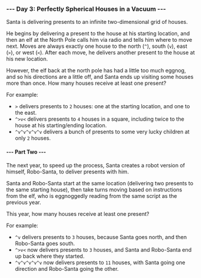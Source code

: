 ### --- Day 3: Perfectly Spherical Houses in a Vacuum ---

Santa is delivering presents to an infinite two-dimensional grid of houses.

He begins by delivering a present to the house at his starting location, and then an elf at the North Pole calls him via
radio and tells him where to move next. Moves are always exactly one house to the north (```^```), south (```v```),
east (```>```), or west (```<```). After each move, he delivers another present to the house at his new location.

However, the elf back at the north pole has had a little too much eggnog, and so his directions are a little off, and
Santa ends up visiting some houses more than once. How many houses receive at least one present?

For example:

- ```>``` delivers presents to ```2``` houses: one at the starting location, and one to the east.
- ```^>v<``` delivers presents to ```4``` houses in a square, including twice to the house at his starting/ending
  location.
- ```^v^v^v^v^v``` delivers a bunch of presents to some very lucky children at only ```2``` houses.

#### --- Part Two ---

The next year, to speed up the process, Santa creates a robot version of himself, Robo-Santa, to deliver presents with
him.

Santa and Robo-Santa start at the same location (delivering two presents to the same starting house), then take turns
moving based on instructions from the elf, who is eggnoggedly reading from the same script as the previous year.

This year, how many houses receive at least one present?

For example:

- ```^v``` delivers presents to ```3``` houses, because Santa goes north, and then Robo-Santa goes south.
- ```^>v<``` now delivers presents to ```3``` houses, and Santa and Robo-Santa end up back where they started.
- ```^v^v^v^v^v``` now delivers presents to ```11``` houses, with Santa going one direction and Robo-Santa going the
  other.

